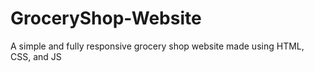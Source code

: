# GroceryShop-Website
A simple and fully responsive grocery shop website made using HTML, CSS, and JS
